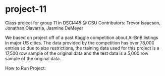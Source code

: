 # project-11
Class project for group 11 in DSCI445 @ CSU
Contributors: Trevor Isaacson, Jonathan Olavarria, Jasmine DeMeyer

We based on project off of a past Kaggle competition about AirBnB listings in major US cities.  The data provided by the competition has over 78,000 entries so due to size restrictions, the training data used for this project is a 17,500 row sample of the original data and the test data is a 5,000 row sample of the original data.  

How to Run Project:
